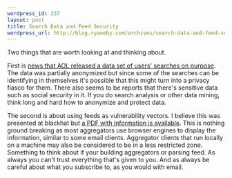 ```yaml
--- 
wordpress_id: 337
layout: post
title: Search Data and Feed Security
wordpress_url: http://blog.ryaneby.com/archives/search-data-and-feed-security/
---
```

Two things that are worth looking at and thinking about.

First is <a href="http://www.techcrunch.com/2006/08/06/aol-proudly-releases-massive-amounts-of-user-search-data/">news that AOL released a data set of users' searches on purpose</a>. The data was partially anonymized but since some of the searches can be identifying in themselves it's possible that this might turn into a privacy fiasco for them. There also seems to be reports that there's sensitive data such as social security in it. If you do search analysis or other data mining, think long and hard how to anonymize and protect data.

The second is about using feeds as vulnerability vectors. I believe this was presented at blackhat but <a href="http://www.spidynamics.com/assets/documents/HackingFeeds.pdf">a PDF with information is available</a>. This is nothing ground breaking as most aggregators use browser engines to display the information, similar to some email clients. Aggregator clients that run locally on a machine may also be considered to be in a less restricted zone. Something to think about if your building aggregators or parsing feed. As always you can't trust everything that's given to you. And as always be careful about what you subscribe to, as you would with email.
